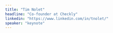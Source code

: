 ```yaml
---
title: "Tim Nolet"
headline: "Co-founder at Checkly"
linkedin: "https://www.linkedin.com/in/tnolet/"
speaker: "keynote"
---
```

